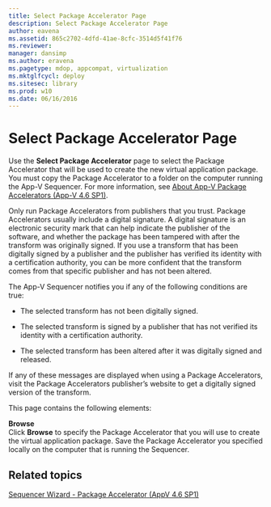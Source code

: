 ```yaml
---
title: Select Package Accelerator Page
description: Select Package Accelerator Page
author: eavena
ms.assetid: 865c2702-4dfd-41ae-8cfc-3514d5f41f76
ms.reviewer: 
manager: dansimp
ms.author: eravena
ms.pagetype: mdop, appcompat, virtualization
ms.mktglfcycl: deploy
ms.sitesec: library
ms.prod: w10
ms.date: 06/16/2016
---
```



# Select Package Accelerator Page


Use the **Select Package Accelerator** page to select the Package Accelerator that will be used to create the new virtual application package. You must copy the Package Accelerator to a folder on the computer running the App-V Sequencer. For more information, see [About App-V Package Accelerators (App-V 4.6 SP1)](about-app-v-package-accelerators--app-v-46-sp1-.md).

Only run Package Accelerators from publishers that you trust. Package Accelerators usually include a digital signature. A digital signature is an electronic security mark that can help indicate the publisher of the software, and whether the package has been tampered with after the transform was originally signed. If you use a transform that has been digitally signed by a publisher and the publisher has verified its identity with a certification authority, you can be more confident that the transform comes from that specific publisher and has not been altered.

The App-V Sequencer notifies you if any of the following conditions are true:

-   The selected transform has not been digitally signed.

-   The selected transform is signed by a publisher that has not verified its identity with a certification authority.

-   The selected transform has been altered after it was digitally signed and released.

If any of these messages are displayed when using a Package Accelerators, visit the Package Accelerators publisher’s website to get a digitally signed version of the transform.

This page contains the following elements:

<a href="" id="browse"></a>**Browse**  
Click **Browse** to specify the Package Accelerator that you will use to create the virtual application package. Save the Package Accelerator you specified locally on the computer that is running the Sequencer.

## Related topics


[Sequencer Wizard - Package Accelerator (AppV 4.6 SP1)](sequencer-wizard---package-accelerator--appv-46-sp1-.md)

 

 





